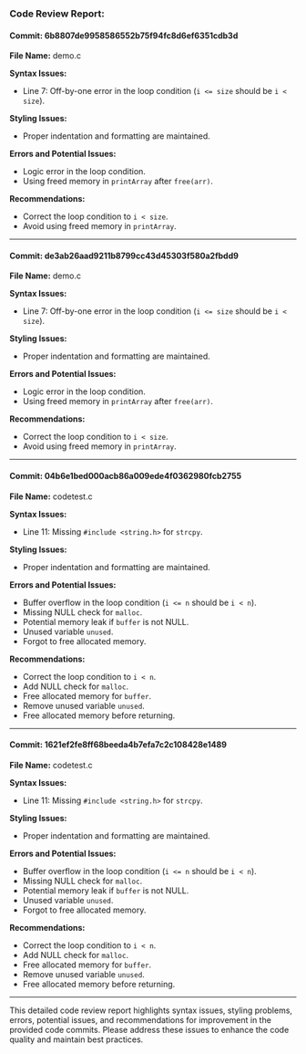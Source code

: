 ### Code Review Report:

#### Commit: 6b8807de9958586552b75f94fc8d6ef6351cdb3d
**File Name:** demo.c

**Syntax Issues:** 
- Line 7: Off-by-one error in the loop condition (`i <= size` should be `i < size`).

**Styling Issues:** 
- Proper indentation and formatting are maintained.

**Errors and Potential Issues:** 
- Logic error in the loop condition.
- Using freed memory in `printArray` after `free(arr)`.

**Recommendations:** 
- Correct the loop condition to `i < size`.
- Avoid using freed memory in `printArray`.

---

#### Commit: de3ab26aad9211b8799cc43d45303f580a2fbdd9
**File Name:** demo.c

**Syntax Issues:** 
- Line 7: Off-by-one error in the loop condition (`i <= size` should be `i < size`).

**Styling Issues:** 
- Proper indentation and formatting are maintained.

**Errors and Potential Issues:** 
- Logic error in the loop condition.
- Using freed memory in `printArray` after `free(arr)`.

**Recommendations:** 
- Correct the loop condition to `i < size`.
- Avoid using freed memory in `printArray`.

---

#### Commit: 04b6e1bed000acb86a009ede4f0362980fcb2755
**File Name:** codetest.c

**Syntax Issues:** 
- Line 11: Missing `#include <string.h>` for `strcpy`.

**Styling Issues:** 
- Proper indentation and formatting are maintained.

**Errors and Potential Issues:** 
- Buffer overflow in the loop condition (`i <= n` should be `i < n`).
- Missing NULL check for `malloc`.
- Potential memory leak if `buffer` is not NULL.
- Unused variable `unused`.
- Forgot to free allocated memory.

**Recommendations:** 
- Correct the loop condition to `i < n`.
- Add NULL check for `malloc`.
- Free allocated memory for `buffer`.
- Remove unused variable `unused`.
- Free allocated memory before returning.

---

#### Commit: 1621ef2fe8ff68beeda4b7efa7c2c108428e1489
**File Name:** codetest.c

**Syntax Issues:** 
- Line 11: Missing `#include <string.h>` for `strcpy`.

**Styling Issues:** 
- Proper indentation and formatting are maintained.

**Errors and Potential Issues:** 
- Buffer overflow in the loop condition (`i <= n` should be `i < n`).
- Missing NULL check for `malloc`.
- Potential memory leak if `buffer` is not NULL.
- Unused variable `unused`.
- Forgot to free allocated memory.

**Recommendations:** 
- Correct the loop condition to `i < n`.
- Add NULL check for `malloc`.
- Free allocated memory for `buffer`.
- Remove unused variable `unused`.
- Free allocated memory before returning.

---

This detailed code review report highlights syntax issues, styling problems, errors, potential issues, and recommendations for improvement in the provided code commits. Please address these issues to enhance the code quality and maintain best practices.